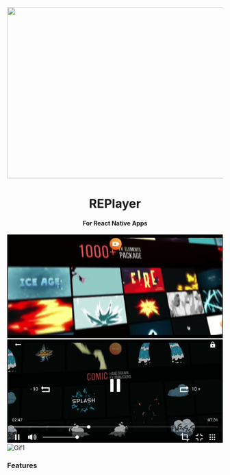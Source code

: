 <div align="center">
  <img width="800" height="400" src="https://github.com/zikwall/re-player/blob/master/screenshots/re-player-poster.png">
  <h1>REPlayer</h1>
  <h4>For React Native Apps</h4>
</div>

![Gif1](/gifs/20200229_205716_2.gif)
![Gif1](/gifs/20200229_205716_3.gif)
![Gif1](/gifs/20200229_205838_1.gif)

### Features
